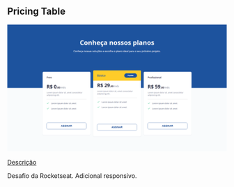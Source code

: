 ## Pricing Table

![Imagem do projeto](./.github/review.png)

[Descrição](#project-description)

Desafio da Rocketseat. Adicional responsivo.

